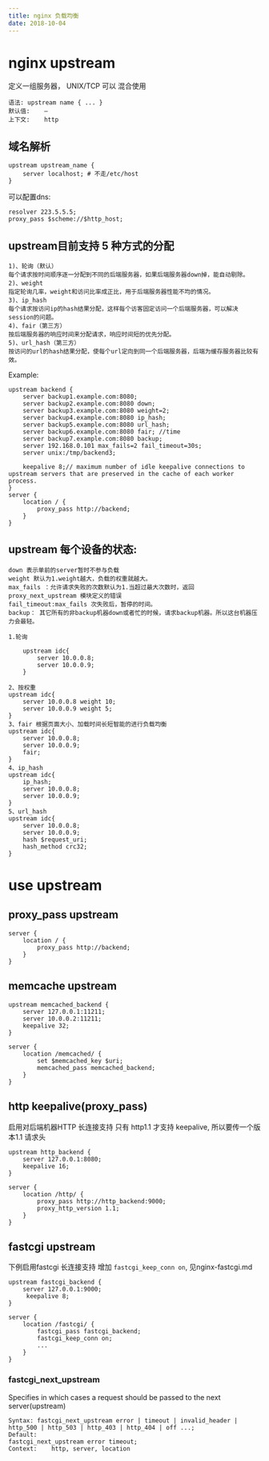 ```yaml
---
title: nginx 负载均衡
date: 2018-10-04
---
```

# nginx upstream
定义一组服务器， UNIX/TCP 可以 混合使用

	语法:	upstream name { ... }
	默认值:	—
	上下文:	http

## 域名解析
    upstream upstream_name {
        server localhost; # 不走/etc/host
    }

可以配置dns:

    resolver 223.5.5.5;
	proxy_pass $scheme://$http_host;

## upstream目前支持 5 种方式的分配

	1)、轮询（默认）
	每个请求按时间顺序逐一分配到不同的后端服务器，如果后端服务器down掉，能自动剔除。
	2)、weight
	指定轮询几率，weight和访问比率成正比，用于后端服务器性能不均的情况。
	3)、ip_hash
	每个请求按访问ip的hash结果分配，这样每个访客固定访问一个后端服务器，可以解决session的问题。
	4)、fair（第三方）
	按后端服务器的响应时间来分配请求，响应时间短的优先分配。
	5)、url_hash（第三方）
	按访问的url的hash结果分配，使每个url定向到同一个后端服务器，后端为缓存服务器比较有效。

Example:

	upstream backend {
		server backup1.example.com:8080;
		server backup2.example.com:8080 down;
		server backup3.example.com:8080 weight=2;
		server backup4.example.com:8080 ip_hash;
		server backup5.example.com:8080 url_hash;
		server backup6.example.com:8080 fair; //time
		server backup7.example.com:8080 backup;
        server 192.168.0.101 max_fails=2 fail_timeout=30s;
		server unix:/tmp/backend3;

		keepalive 8;// maximum number of idle keepalive connections to upstream servers that are preserved in the cache of each worker process.
	}
	server {
		location / {
			proxy_pass http://backend;
		}
	}


## upstream 每个设备的状态:

	down 表示单前的server暂时不参与负载
	weight 默认为1.weight越大，负载的权重就越大。
	max_fails ：允许请求失败的次数默认为1.当超过最大次数时，返回proxy_next_upstream 模块定义的错误
	fail_timeout:max_fails 次失败后，暂停的时间。
	backup： 其它所有的非backup机器down或者忙的时候，请求backup机器。所以这台机器压力会最轻。

    1.轮询

        upstream idc{
            server 10.0.0.8;
            server 10.0.0.9;
        }

    2、按权重
    upstream idc{
        server 10.0.0.8 weight 10;
        server 10.0.0.9 weight 5;
    }
    3、fair 根据页面大小、加载时间长短智能的进行负载均衡
    upstream idc{
        server 10.0.0.8;
        server 10.0.0.9;
        fair;
    }
    4、ip_hash
    upstream idc{
        ip_hash;
        server 10.0.0.8;
        server 10.0.0.9;
    }
    5、url_hash
    upstream idc{
        server 10.0.0.8;
        server 10.0.0.9;
        hash $request_uri;
        hash_method crc32;
    }

# use upstream
## proxy_pass upstream
	server {
		location / {
			proxy_pass http://backend;
		}
	}

## memcache upstream

	upstream memcached_backend {
		server 127.0.0.1:11211;
		server 10.0.0.2:11211;
		keepalive 32;
	}

	server {
		location /memcached/ {
			set $memcached_key $uri;
			memcached_pass memcached_backend;
		}
	}

## http keepalive(proxy_pass)
启用对后端机器HTTP 长连接支持
只有 http1.1 才支持 keepalive, 所以要传一个版本1.1 请求头

	upstream http_backend {
		server 127.0.0.1:8080;
		keepalive 16;
	}

	server {
		location /http/ {
			proxy_pass http://http_backend:9000;
			proxy_http_version 1.1;
		}
	}

## fastcgi upstream 
下例启用fastcgi 长连接支持 增加 `fastcgi_keep_conn on`, 见nginx-fastcgi.md

	upstream fastcgi_backend {
		server 127.0.0.1:9000;
		 keepalive 8;
	}

	server {
		location /fastcgi/ {
			fastcgi_pass fastcgi_backend;
			fastcgi_keep_conn on;
			...
		}
	}

### fastcgi_next_upstream
Specifies in which cases a request should be passed to the next server(upstream)

	Syntax:	fastcgi_next_upstream error | timeout | invalid_header | http_500 | http_503 | http_403 | http_404 | off ...;
	Default:
	fastcgi_next_upstream error timeout;
	Context:	http, server, location
